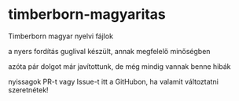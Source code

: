 # timberborn-magyaritas
Timberborn magyar nyelvi fájlok 


a nyers fordítás guglival készült, annak megfelelő minőségben

azóta pár dolgot már javítottunk, de még mindig vannak benne hibák

nyissagok PR-t vagy Issue-t itt a GitHubon, ha valamit változtatni szeretnétek!
